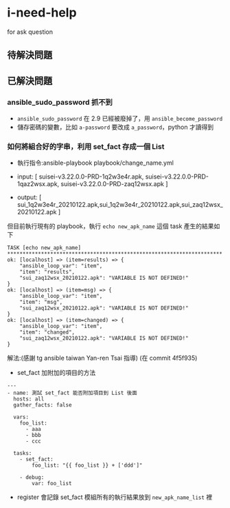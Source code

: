 # i-need-help
for ask question

## 待解決問題

## 已解決問題

### ansible_sudo_password 抓不到
- `ansible_sudo_password` 在 2.9 已經被廢掉了，用 `ansible_become_password`
- 儲存密碼的變數，比如 `a-password` 要改成 `a_password`，python 才讀得到

### 如何將組合好的字串，利用 set_fact 存成一個 List
- 執行指令:ansible-playbook playbook/change_name.yml
- input: [ suisei-v3.22.0.0-PRD-1q2w3e4r.apk, suisei-v3.22.0.0-PRD-1qaz2wsx.apk, suisei-v3.22.0.0-PRD-zaq12wsx.apk ]

- output: [ sui_1q2w3e4r_20210122.apk,sui_1q2w3e4r_20210122.apk,sui_zaq12wsx_20210122.apk ]

但目前執行現有的 playbook，執行 `echo new_apk_name` 這個 task 產生的結果如下
```
TASK [echo new_apk_name] **********************************************************************
ok: [localhost] => (item=results) => {
    "ansible_loop_var": "item",
    "item": "results",
    "sui_zaq12wsx_20210122.apk": "VARIABLE IS NOT DEFINED!"
}
ok: [localhost] => (item=msg) => {
    "ansible_loop_var": "item",
    "item": "msg",
    "sui_zaq12wsx_20210122.apk": "VARIABLE IS NOT DEFINED!"
}
ok: [localhost] => (item=changed) => {
    "ansible_loop_var": "item",
    "item": "changed",
    "sui_zaq12wsx_20210122.apk": "VARIABLE IS NOT DEFINED!"
}

```
解法:(感謝 tg ansible taiwan Yan-ren Tsai 指導)
(在 commit 4f5f935)  
- set_fact 加附加的項目的方法
```
---
- name: 測試 set_fact 能否附加項目到 List 後面
  hosts: all
  gather_facts: false

  vars:
    foo_list:
      - aaa
      - bbb
      - ccc

  tasks:
    - set_fact:
        foo_list: "{{ foo_list }} + ['ddd']"

    - debug:
        var: foo_list
```
- register 會記錄 set_fact 模組所有的執行結果放到 `new_apk_name_list` 裡